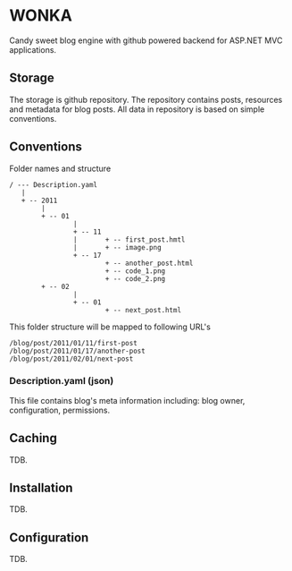 # WONKA
Candy sweet blog engine with github powered backend for ASP.NET MVC applications.

## Storage
The storage is github repository. The repository contains posts, resources and metadata for blog posts. All data in repository is based on simple conventions.

## Conventions
Folder names and structure

	/ --- Description.yaml
	   |
	   + -- 2011
			|
			+ -- 01
					|
					+ -- 11
					|		+ -- first_post.hmtl
					|		+ -- image.png
					+ -- 17
							+ -- another_post.html
							+ -- code_1.png
							+ -- code_2.png
			+ -- 02
					|
					+ -- 01
							+ -- next_post.html

This folder structure will be mapped to following URL's

	/blog/post/2011/01/11/first-post
	/blog/post/2011/01/17/another-post
	/blog/post/2011/02/01/next-post

### Description.yaml (json)
This file contains blog's meta information including: blog owner, configuration, permissions.

## Caching
TDB.

## Installation
TDB.

## Configuration
TDB.
